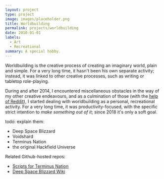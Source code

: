 ```yaml
---
layout: project
type: project
image: images/placeholder.png
title: Worldbuilding
permalink: projects/worldbuilding
date: 2010-01-01
labels:
  - Art
  - Recreational
summary: A special hobby.
---
```


<div class="ui small rounded images">

</div>

Worldbuilding is the creative process of creating an imaginary world, plain and simple. For a very long time, it hasn't been his own separate activity; instead, it was linked to other creative processes, such as writing or tabletop role-playing.

During and after 2014, I encountered miscellaneous obstacles in the way of my other creative endeavours, and as a culmination of those (with the <a href="reddit.com/r/worldbuilding" target="_blank">help of Reddit</a>), I started dealing with worldbuilding as a personal, recreational activity. For a very long time, it was productivity-focused, with the specific strict intention to <i>make something out of it</i>; since 2018 it's only a soft goal.

todo: explain them:
- Deep Space Blizzard
- Voidshard
- Terminus Nation
- the original Hackfield Universe

Related Github-hosted repos:

<ul>
  <li><a href='./terminus-nation'>Scripts for Terminus Nation</a></li>
  <li><a href='./deep-space-blizzard'>Deep Space Blizzard Wiki</a></li>
</ul>




